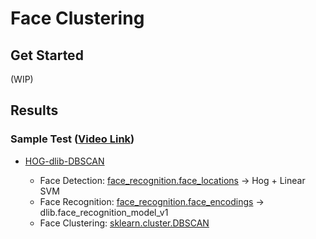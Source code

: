 # Face Clustering

## Get Started

(WIP)

## Results

### Sample Test ([Video Link](https://www.youtube.com/watch?v=bUQj7Ng7PCs))

- [HOG-dlib-DBSCAN](results/HOG-dlib-DBSCAN/visualize_results.ipynb)

  - Face Detection: [face_recognition.face_locations](https://face-recognition.readthedocs.io/en/latest/face_recognition.html#face_recognition.api.face_locations) -> Hog + Linear SVM
  - Face Recognition: [face_recognition.face_encodings](https://face-recognition.readthedocs.io/en/latest/face_recognition.html#face_recognition.api.face_encodings) -> dlib.face_recognition_model_v1
  - Face Clustering: [sklearn.cluster.DBSCAN](https://scikit-learn.org/stable/modules/generated/sklearn.cluster.DBSCAN.html)